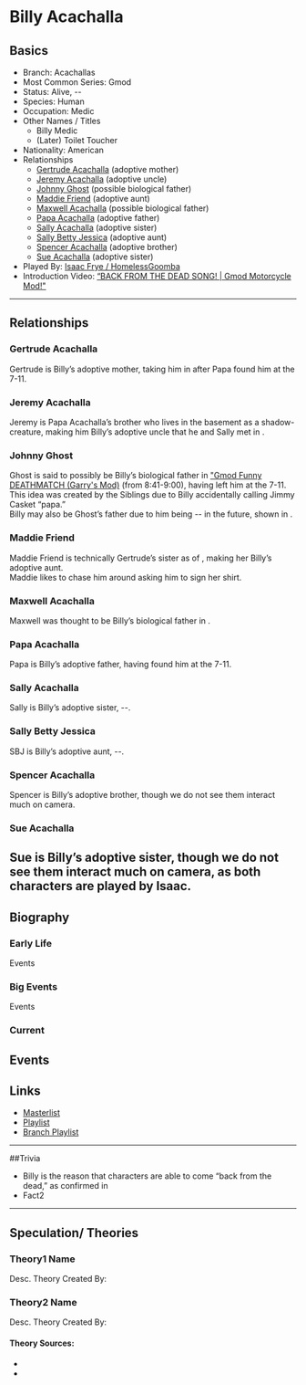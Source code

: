 # Billy Acachalla

## Basics
- Branch: Acachallas
- Most Common Series: Gmod
- Status: Alive, --
- Species: Human
- Occupation: Medic
- Other Names / Titles
    - Billy Medic
    - (Later) Toilet Toucher
- Nationality: American
- Relationships  
    - [Gertrude Acachalla]()    \(adoptive mother)
    - [Jeremy Acachalla]()      \(adoptive uncle)
    - [Johnny Ghost]()          \(possible biological father)
    - [Maddie Friend]()         \(adoptive aunt)
    - [Maxwell Acachalla]()     \(possible biological father)
    - [Papa Acachalla]()        \(adoptive father)
    - [Sally Acachalla]()       \(adoptive sister)
    - [Sally Betty Jessica]()   \(adoptive aunt)
    - [Spencer Acachalla]()     \(adoptive brother)
    - [Sue Acachalla]()         \(adoptive sister)
- Played By: [Isaac Frye / HomelessGoomba]()
- Introduction Video: [“BACK FROM THE DEAD SONG! | Gmod Motorcycle Mod!"]()
----
## Relationships
### Gertrude Acachalla
Gertrude is Billy’s adoptive mother, taking him in after Papa found him at the 7-11.
### Jeremy Acachalla
Jeremy is Papa Acachalla’s brother who lives in the basement as a shadow-creature, making him Billy’s adoptive uncle that he and Sally met in []().
### Johnny Ghost
Ghost is said to possibly be Billy’s biological father in ["Gmod Funny DEATHMATCH \(Garry's Mod)](https://www.youtube.com/watch?v=U49KwBKPgP0) \(from 8:41-9:00), having left him at the 7-11. This idea was created by the Siblings due to Billy accidentally calling Jimmy Casket “papa.”  
Billy may also be Ghost’s father due to him being -- in the future, shown in []().
### Maddie Friend
Maddie Friend is technically Gertrude’s sister as of [](), making her Billy’s adoptive aunt.  
Maddie likes to chase him around asking him to sign her shirt.
### Maxwell Acachalla
Maxwell was thought to be Billy’s biological father in []().
### Papa Acachalla
Papa is Billy’s adoptive father, having found him at the 7-11.
### Sally Acachalla
Sally is Billy’s adoptive sister, --.
### Sally Betty Jessica
SBJ is Billy’s adoptive aunt, --.
### Spencer Acachalla
Spencer is Billy’s adoptive brother, though we do not see them interact much on camera.
### Sue Acachalla
Sue is Billy’s adoptive sister, though we do not see them interact much on camera, as both characters are played by Isaac.
-----
## Biography
### Early Life
Events
### Big Events
Events
### Current
Events
----
## Links
- [Masterlist]()
- [Playlist]()
- [Branch Playlist]()
----
##Trivia
- Billy is the reason that characters are able to come “back from the dead,” as confirmed in []()
- Fact2
----
## Speculation/ Theories
### Theory1 Name
Desc.
Theory Created By: 
### Theory2 Name
Desc.
Theory Created By: 

#### Theory Sources: 
- []()
- []()